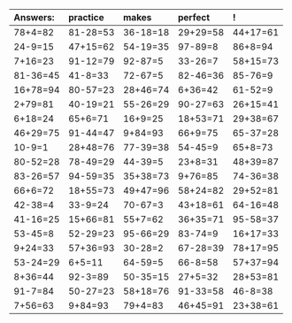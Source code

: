 | Answers: | practice | makes | perfect | ! |
| :--- | :--- | :--- | :--- | :--- |
| 78+4=82 | 81-28=53 | 36-18=18 | 29+29=58 | 44+17=61 | 
| 24-9=15 | 47+15=62 | 54-19=35 | 97-89=8 | 86+8=94 | 
| 7+16=23 | 91-12=79 | 92-87=5 | 33-26=7 | 58+15=73 | 
| 81-36=45 | 41-8=33 | 72-67=5 | 82-46=36 | 85-76=9 | 
| 16+78=94 | 80-57=23 | 28+46=74 | 6+36=42 | 61-52=9 | 
| 2+79=81 | 40-19=21 | 55-26=29 | 90-27=63 | 26+15=41 | 
| 6+18=24 | 65+6=71 | 16+9=25 | 18+53=71 | 29+38=67 | 
| 46+29=75 | 91-44=47 | 9+84=93 | 66+9=75 | 65-37=28 | 
| 10-9=1 | 28+48=76 | 77-39=38 | 54-45=9 | 65+8=73 | 
| 80-52=28 | 78-49=29 | 44-39=5 | 23+8=31 | 48+39=87 | 
| 83-26=57 | 94-59=35 | 35+38=73 | 9+76=85 | 74-36=38 | 
| 66+6=72 | 18+55=73 | 49+47=96 | 58+24=82 | 29+52=81 | 
| 42-38=4 | 33-9=24 | 70-67=3 | 43+18=61 | 64-16=48 | 
| 41-16=25 | 15+66=81 | 55+7=62 | 36+35=71 | 95-58=37 | 
| 53-45=8 | 52-29=23 | 95-66=29 | 83-74=9 | 16+17=33 | 
| 9+24=33 | 57+36=93 | 30-28=2 | 67-28=39 | 78+17=95 | 
| 53-24=29 | 6+5=11 | 64-59=5 | 66-8=58 | 57+37=94 | 
| 8+36=44 | 92-3=89 | 50-35=15 | 27+5=32 | 28+53=81 | 
| 91-7=84 | 50-27=23 | 58+18=76 | 91-33=58 | 46-8=38 | 
| 7+56=63 | 9+84=93 | 79+4=83 | 46+45=91 | 23+38=61 | 
